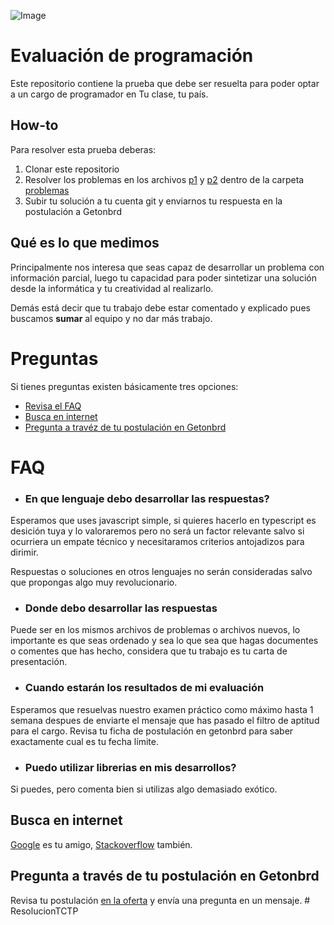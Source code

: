 ![Image](https://www.tuclase.cl/wp-content/uploads/2019/11/Logo-tu-clase-tu-pais.png)

# Evaluación de programación

Este repositorio contiene la prueba que debe ser resuelta para poder optar a un cargo de programador en Tu clase, tu país.

## How-to

Para resolver esta prueba deberas:

1. Clonar este repositorio
2. Resolver los problemas en los archivos [p1](https://github.com/tctp/evaluacion-programacion/blob/main/problemas/p1.js) y [p2](https://github.com/tctp/evaluacion-programacion/blob/main/problemas/p2.js) dentro de la carpeta [problemas](https://github.com/tctp/evaluacion-programacion/tree/main/problemas)
3. Subir tu solución a tu cuenta git y enviarnos tu respuesta en la postulación a Getonbrd

## Qué es lo que medimos

Principalmente nos interesa que seas capaz de desarrollar un problema con información parcial, luego tu capacidad
para poder sintetizar una solución desde la informática y tu creatividad al realizarlo.

Demás está decir que tu trabajo debe estar comentado y explicado pues buscamos **sumar** al equipo y no dar más trabajo.

# Preguntas

Si tienes preguntas existen básicamente tres opciones:

- [Revisa el FAQ](#FAQ)
- [Busca en internet](#search)
- [Pregunta a travéz de tu postulación en Getonbrd](#pregunta)

<a name="FAQ"></a>

# FAQ

- ### En que lenguaje debo desarrollar las respuestas?

Esperamos que uses javascript simple, si quieres hacerlo en typescript es desición tuya y lo valoraremos pero no será un factor relevante salvo si ocurriera un empate técnico y necesitaramos criterios antojadizos para dirimir.

Respuestas o soluciones en otros lenguajes no serán consideradas salvo que propongas algo muy revolucionario.

- ### Donde debo desarrollar las respuestas

Puede ser en los mismos archivos de problemas o archivos nuevos, lo importante es que seas ordenado y sea lo que sea que hagas documentes o comentes que has hecho, considera que tu trabajo es tu carta de presentación.

- ### Cuando estarán los resultados de mi evaluación

Esperamos que resuelvas nuestro examen práctico como máximo hasta 1 semana despues de enviarte el mensaje que has pasado el filtro de aptitud para el cargo. Revisa tu ficha de postulación en getonbrd para saber exactamente cual es tu fecha límite.

- ### Puedo utilizar librerias en mis desarrollos?

Si puedes, pero comenta bien si utilizas algo demasiado exótico.

<a name="search"></a>

## Busca en internet

[Google](https://google.cl) es tu amigo, [Stackoverflow](https://stackoverflow.com) también.

<a name="pregunta"></a>

## Pregunta a través de tu postulación en Getonbrd

Revisa tu postulación [en la oferta](https://www.getonbrd.com/empleos/programacion/desarrollador-backend-tu-clase-tu-pais-santiago) y envía una pregunta en un mensaje.
#   R e s o l u c i o n T C T P  
 